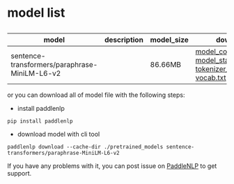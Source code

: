 #  model list

##  

| model  | description | model_size  | download         |
| --- | --- | --- | --- |
|sentence-transformers/paraphrase-MiniLM-L6-v2|  | 86.66MB | [model_config.json](https://bj.bcebos.com/paddlenlp/models/community/sentence-transformers/paraphrase-MiniLM-L6-v2/model_config.json)<br>[model_state.pdparams](https://bj.bcebos.com/paddlenlp/models/community/sentence-transformers/paraphrase-MiniLM-L6-v2/model_state.pdparams)<br>[tokenizer_config.json](https://bj.bcebos.com/paddlenlp/models/community/sentence-transformers/paraphrase-MiniLM-L6-v2/tokenizer_config.json)<br>[vocab.txt](https://bj.bcebos.com/paddlenlp/models/community/sentence-transformers/paraphrase-MiniLM-L6-v2/vocab.txt) |

or you can download all of model file with the following steps:

* install paddlenlp

```shell
pip install paddlenlp
```

* download model with cli tool

```shell
paddlenlp download --cache-dir ./pretrained_models sentence-transformers/paraphrase-MiniLM-L6-v2
```

If you have any problems with it, you can post issue on [PaddleNLP](https://github.com/PaddlePaddle/PaddleNLP) to get support.
